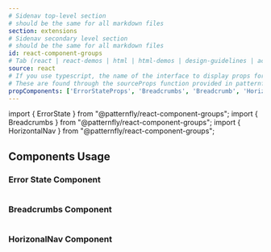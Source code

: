 ```yaml
---
# Sidenav top-level section
# should be the same for all markdown files
section: extensions
# Sidenav secondary level section
# should be the same for all markdown files
id: react-component-groups
# Tab (react | react-demos | html | html-demos | design-guidelines | accessibility)
source: react
# If you use typescript, the name of the interface to display props for
# These are found through the sourceProps function provided in patternfly-docs.source.js
propComponents: ['ErrorStateProps', 'Breadcrumbs', 'Breadcrumb', 'HorizontalNav', 'Tab']
---
```


import { ErrorState } from "@patternfly/react-component-groups";
import { Breadcrumbs } from "@patternfly/react-component-groups";
import { HorizontalNav } from "@patternfly/react-component-groups";

## Components Usage

### Error State Component

```js file="./ErrorStateExample.tsx"

```

### Breadcrumbs Component

```js file="./BreadcrumbsExample.tsx"

```

### HorizonalNav Component

```js file="./HorizontalNavExample.tsx"

```
